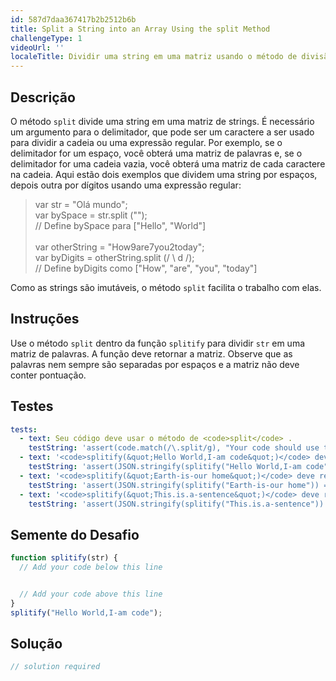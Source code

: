 ```yaml
---
id: 587d7daa367417b2b2512b6b
title: Split a String into an Array Using the split Method
challengeType: 1
videoUrl: ''
localeTitle: Dividir uma string em uma matriz usando o método de divisão
---
```


## Descrição
<section id="description"> O método <code>split</code> divide uma string em uma matriz de strings. É necessário um argumento para o delimitador, que pode ser um caractere a ser usado para dividir a cadeia ou uma expressão regular. Por exemplo, se o delimitador for um espaço, você obterá uma matriz de palavras e, se o delimitador for uma cadeia vazia, você obterá uma matriz de cada caractere na cadeia. Aqui estão dois exemplos que dividem uma string por espaços, depois outra por dígitos usando uma expressão regular: <blockquote> var str = &quot;Olá mundo&quot;; <br> var bySpace = str.split (&quot;&quot;); <br> // Define bySpace para [&quot;Hello&quot;, &quot;World&quot;] <br><br> var otherString = &quot;How9are7you2today&quot;; <br> var byDigits = otherString.split (/ \ d /); <br> // Define byDigits como [&quot;How&quot;, &quot;are&quot;, &quot;you&quot;, &quot;today&quot;] </blockquote> Como as strings são imutáveis, o método <code>split</code> facilita o trabalho com elas. </section>

## Instruções
<section id="instructions"> Use o método <code>split</code> dentro da função <code>splitify</code> para dividir <code>str</code> em uma matriz de palavras. A função deve retornar a matriz. Observe que as palavras nem sempre são separadas por espaços e a matriz não deve conter pontuação. </section>

## Testes
<section id='tests'>

```yml
tests:
  - text: Seu código deve usar o método de <code>split</code> .
    testString: 'assert(code.match(/\.split/g), "Your code should use the <code>split</code> method.");'
  - text: '<code>splitify(&quot;Hello World,I-am code&quot;)</code> deve retornar <code>[&quot;Hello&quot;, &quot;World&quot;, &quot;I&quot;, &quot;am&quot;, &quot;code&quot;]</code> .'
    testString: 'assert(JSON.stringify(splitify("Hello World,I-am code")) === JSON.stringify(["Hello", "World", "I", "am", "code"]), "<code>splitify("Hello World,I-am code")</code> should return <code>["Hello", "World", "I", "am", "code"]</code>.");'
  - text: '<code>splitify(&quot;Earth-is-our home&quot;)</code> deve retornar <code>[&quot;Earth&quot;, &quot;is&quot;, &quot;our&quot;, &quot;home&quot;]</code> .'
    testString: 'assert(JSON.stringify(splitify("Earth-is-our home")) === JSON.stringify(["Earth", "is", "our", "home"]), "<code>splitify("Earth-is-our home")</code> should return <code>["Earth", "is", "our", "home"]</code>.");'
  - text: '<code>splitify(&quot;This.is.a-sentence&quot;)</code> deve retornar <code>[&quot;This&quot;, &quot;is&quot;, &quot;a&quot;, &quot;sentence&quot;]</code> .'
    testString: 'assert(JSON.stringify(splitify("This.is.a-sentence")) === JSON.stringify(["This", "is", "a", "sentence"]), "<code>splitify("This.is.a-sentence")</code> should return <code>["This", "is", "a", "sentence"]</code>.");'

```

</section>

## Semente do Desafio
<section id='challengeSeed'>

<div id='js-seed'>

```js
function splitify(str) {
  // Add your code below this line


  // Add your code above this line
}
splitify("Hello World,I-am code");

```

</div>



</section>

## Solução
<section id='solution'>

```js
// solution required
```
</section>
